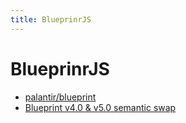 ```yaml
---
title: BlueprinrJS
---
```


# BlueprinrJS

- [palantir/blueprint](https://github.com/palantir/blueprint)
- [Blueprint v4.0 & v5.0 semantic swap](https://github.com/palantir/blueprint/wiki/Blueprint-v4.0-&-v5.0-semantic-swap)
